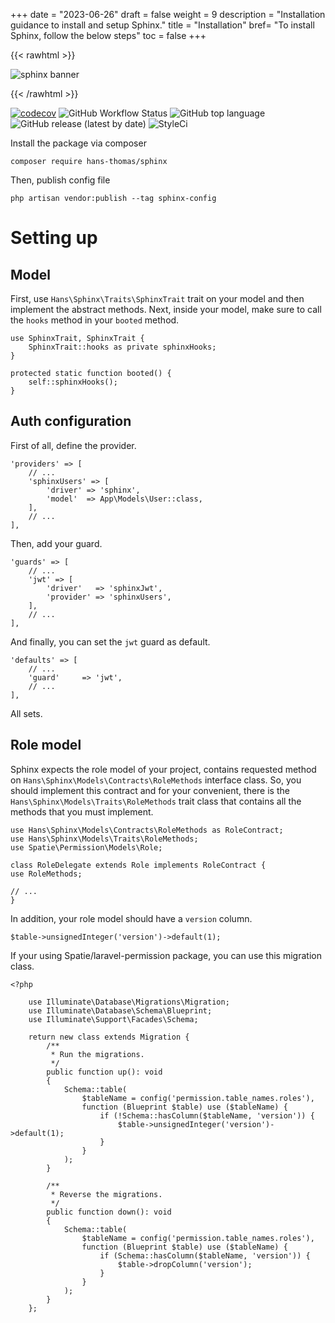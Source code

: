 +++
date = "2023-06-26"
draft = false
weight = 9
description = "Installation guidance to install and setup Sphinx."
title = "Installation"
bref= "To install Sphinx, follow the below steps"
toc = false
+++

{{< rawhtml >}}
<p><img alt="sphinx banner" src="/img/banner.png"></p>
{{< /rawhtml >}}

[![codecov](https://codecov.io/gh/hans-thomas/sphinx/branch/master/graph/badge.svg?token=X1D6I0JLSZ)](https://codecov.io/gh/hans-thomas/sphinx)
![GitHub Workflow Status](https://img.shields.io/github/actions/workflow/status/hans-thomas/sphinx/php.yml)
![GitHub top language](https://img.shields.io/github/languages/top/hans-thomas/sphinx)
![GitHub release (latest by date)](https://img.shields.io/github/v/release/hans-thomas/sphinx)
![StyleCi](https://github.styleci.io/repos/464496173/shield?style=plastic)

Install the package via composer

```
composer require hans-thomas/sphinx
```

Then, publish config file

```
php artisan vendor:publish --tag sphinx-config
```

# Setting up

## Model

First, use `Hans\Sphinx\Traits\SphinxTrait` trait on your model and then implement the abstract methods. Next, inside
your model, make sure to call the `hooks` method in your `booted` method.

```
use SphinxTrait, SphinxTrait {
    SphinxTrait::hooks as private sphinxHooks;
}

protected static function booted() {
    self::sphinxHooks();
}
```

## Auth configuration

First of all, define the provider.

```
'providers' => [
    // ...
    'sphinxUsers' => [
        'driver' => 'sphinx',
        'model'  => App\Models\User::class,
    ],
    // ...
],
```

Then, add your guard.

```
'guards' => [
    // ...
    'jwt' => [
        'driver'   => 'sphinxJwt',
        'provider' => 'sphinxUsers',
    ],
    // ...
],
```

And finally, you can set the `jwt` guard as default.

```
'defaults' => [
    // ...
    'guard'     => 'jwt',
    // ...
],
```

All sets.

## Role model

Sphinx expects the role model of your project, contains requested method
on `Hans\Sphinx\Models\Contracts\RoleMethods` interface class. So, you should implement this contract and for your
convenient, there is the `Hans\Sphinx\Models\Traits\RoleMethods` trait class that contains all the methods that you must
implement.

```
use Hans\Sphinx\Models\Contracts\RoleMethods as RoleContract;
use Hans\Sphinx\Models\Traits\RoleMethods;
use Spatie\Permission\Models\Role;

class RoleDelegate extends Role implements RoleContract {
use RoleMethods;

// ...
}
```

In addition, your role model should have a `version` column.

```
$table->unsignedInteger('version')->default(1);
```

If your using Spatie/laravel-permission package, you can use this migration class.

```
<?php

    use Illuminate\Database\Migrations\Migration;
    use Illuminate\Database\Schema\Blueprint;
    use Illuminate\Support\Facades\Schema;

    return new class extends Migration {
        /**
         * Run the migrations.
         */
        public function up(): void
        {
            Schema::table(
                $tableName = config('permission.table_names.roles'),
                function (Blueprint $table) use ($tableName) {
                    if (!Schema::hasColumn($tableName, 'version')) {
                        $table->unsignedInteger('version')->default(1);
                    }
                }
            );
        }

        /**
         * Reverse the migrations.
         */
        public function down(): void
        {
            Schema::table(
                $tableName = config('permission.table_names.roles'),
                function (Blueprint $table) use ($tableName) {
                    if (Schema::hasColumn($tableName, 'version')) {
                        $table->dropColumn('version');
                    }
                }
            );
        }
    };

```